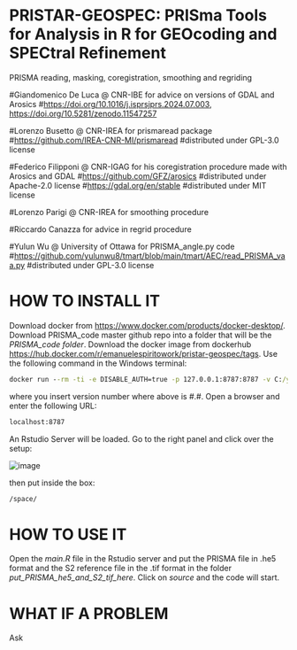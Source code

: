 # PRISTAR-GEOSPEC: PRISma Tools for Analysis in R for GEOcoding and SPECtral Refinement
PRISMA reading, masking, coregistration, smoothing and regriding

#Giandomenico De Luca @ CNR-IBE for advice on versions of GDAL and Arosics
#https://doi.org/10.1016/j.isprsjprs.2024.07.003, https://doi.org/10.5281/zenodo.11547257

#Lorenzo Busetto @ CNR-IREA for prismaread package 
#https://github.com/IREA-CNR-MI/prismaread
#distributed under GPL-3.0 license

#Federico Filipponi @ CNR-IGAG for his coregistration procedure made with Arosics and GDAL
#https://github.com/GFZ/arosics
#distributed under Apache-2.0 license
#https://gdal.org/en/stable
#distributed under MIT license

#Lorenzo Parigi @ CNR-IREA for smoothing procedure

#Riccardo Canazza for advice in regrid procedure

#Yulun Wu @ University of Ottawa for PRISMA_angle.py code
#https://github.com/yulunwu8/tmart/blob/main/tmart/AEC/read_PRISMA_vaa.py
#distributed under GPL-3.0 license

# HOW TO INSTALL IT
Download docker from https://www.docker.com/products/docker-desktop/. Download PRISMA_code master github repo into a folder that will be the _PRISMA_code folder_. Download the docker image from dockerhub https://hub.docker.com/r/emanuelespiritowork/pristar-geospec/tags. Use the following command in the Windows terminal:
```cmd
docker run --rm -ti -e DISABLE_AUTH=true -p 127.0.0.1:8787:8787 -v C:/your/path/to/PRISMA_code/folder:/space:rw emanuelespiritowork/pristar-geospec:#.#
``` 
where you insert version number where above is #.#. Open a browser and enter the following URL:
```cmd
localhost:8787
```
An Rstudio Server will be loaded. Go to the right panel and click over the setup:

![image](https://github.com/user-attachments/assets/cce0db0c-e775-450c-8362-9c724885a2c1)

then put inside the box:
```cmd
/space/
```
# HOW TO USE IT
Open the _main.R_ file in the Rstudio server and put the PRISMA file in .he5 format and the S2 reference file in the .tif format in the folder _put_PRISMA_he5_and_S2_tif_here_. Click on _source_ and the code will start. 
# WHAT IF A PROBLEM
Ask
